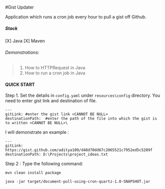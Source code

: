 #Gist Updater

Application which runs a cron job every hour to pull a gist off Github.

##### Stack
[X]   Java
[X]   Maven
###### Demonstrations:
>   1.  How to HTTPRequest in Java
>   2.  How to run a cron job in Java 


#### QUICK START

Step 1. Set the details in `config.yaml` under `resources\config` directory.
        You need to enter gist link and destination of file.

```
---
gitLink: #enter the gist link <CANNOT BE NULL>
destinationPath:  #enter the path of the file into which the gist is to written <CANNOT BE NULL>\
```

I will demonstrate an example :
```
---
gitLink: https://gist.github.com/aditya109/d48d70dd67c2065521c7952ed5c5209f
destinationPath: D:\Projects\project_ideas.txt
```

Step 2 : Type the following command:
```
mvn clean install package

java -jar target/document-pull-using-cron-quartz-1.0-SNAPSHOT.jar
```